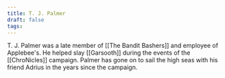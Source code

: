 ```yaml
---
title: T. J. Palmer
draft: false
tags:
---
```

 
T. J. Palmer was a late member of [[The Bandit Bashers]] and employee of Applebee's. He helped slay [[Garsooth]] during the events of the [[ChroNicles]] campaign. Palmer has gone on to sail the high seas with his friend Adrius in the years since the campaign. 